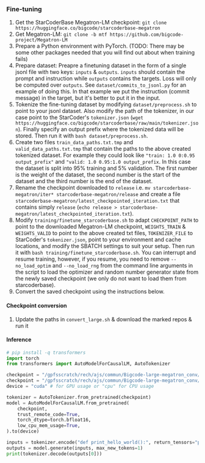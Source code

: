 
### Fine-tuning


1. Get the StarCoderBase Megatron-LM checkpoint: `git clone https://huggingface.co/bigcode/starcoderbase-megatron`
2. Get Megatron-LM: `git clone -b mtf https://github.com/bigcode-project/Megatron-LM`
3. Prepare a Python environment with PyTorch. (TODO: There may be some other packages needed that you will find out about when training fails)
4. Prepare dataset: Preapre a finetuning dataset in the form of a single jsonl file with two keys: `inputs` & `outputs`. `inputs` should contain the prompt and instruction while `outputs` contains the targets. Loss will only be computed over `outputs`. See `dataset/commits_to_jsonl.py` for an example of doing this. In that example we put the instruction (commit message) in the target, but it's better to put it in the input.
5. Tokenize the fine-tuning dataset by modifying `dataset/preprocess.sh` to point to your jsonl dataset. Also modify the path of the tokenizer, in our case point to the StarCoder's `tokenizer.json` (`wget https://huggingface.co/bigcode/starcoderbase/raw/main/tokenizer.json`). Finally specify an output prefix where the tokenized data will be stored. Then run it with `bash dataset/preprocess.sh`.
6. Create two files `train_data_paths.txt.tmp` and `valid_data_paths.txt.tmp` that contain the paths to the above created tokenized dataset. For example they could look like `"train: 1.0 0:0.95 output_prefix"` and `"valid: 1.0 0.95:1.0 output_prefix`. In this case the dataset is split into 95% training and 5% validation. The first number is the weight of the dataset, the second number is the start of the dataset and the third number is the end of the dataset.
7. Rename the checkpoint downloaded to `release` i.e. `mv starcoderbase-megatron/iter* starcoderbase-megatron/release` and create a file `starcoderbase-megatron/latest_checkpointed_iteration.txt` that contains simply `release` (`echo release > starcoderbase-megatron/latest_checkpointed_iteration.txt`).
8. Modify `training/finetune_starcoderbase.sh` to adapt `CHECKPOINT_PATH` to point to the downloaded Megatron-LM checkpoint, `WEIGHTS_TRAIN` & `WEIGHTS_VALID` to point to the above created txt files, `TOKENIZER_FILE` to StarCoder's `tokenizer.json`, point to your environment and cache locations, and modify the SBATCH settings to suit your setup. Then run it with `bash training/finetune_starcoderbase.sh`. You can interrupt and resume training, however, if you resume, you need to remove `--no_load_optim` and `--no_load_rng` from the command line arguments in the script to load the optimizer and random number generator state from the newly saved checkpoint (we only do not want to load them from starcoderbase).
9. Convert the saved checkpoint using the instructions below.


#### Checkpoint conversion

1. Update the paths in `convert_large.sh` & download the marked repos & run it

#### Inference

```python
# pip install -q transformers
import torch
from transformers import AutoModelForCausalLM, AutoTokenizer

checkpoint = "/gpfsscratch/rech/ajs/commun/Bigcode-large-megatron_conv/base/shard"
checkpoint = "/gpfsscratch/rech/ajs/commun/Bigcode-large-megatron_conv/base3/"
device = "cuda" # for GPU usage or "cpu" for CPU usage

tokenizer = AutoTokenizer.from_pretrained(checkpoint)
model = AutoModelForCausalLM.from_pretrained(
    checkpoint, 
    trust_remote_code=True,
    torch_dtype=torch.bfloat16,
    low_cpu_mem_usage=True,
).to(device)

inputs = tokenizer.encode("def print_hello_world():", return_tensors="pt").to(device)
outputs = model.generate(inputs, max_new_tokens=1)
print(tokenizer.decode(outputs[0]))
```